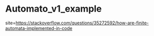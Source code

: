 # Automato_v1_example
site=https://stackoverflow.com/questions/35272592/how-are-finite-automata-implemented-in-code
